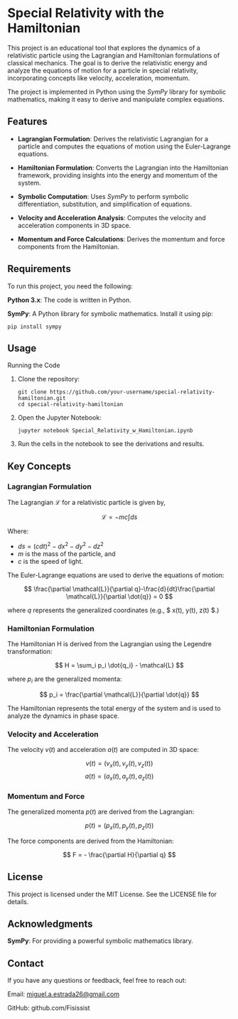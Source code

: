 # Special Relativity with the Hamiltonian

This project is an educational tool that explores the dynamics of a relativistic particle using the Lagrangian and Hamiltonian formulations of classical mechanics. The goal is to derive the relativistic energy and analyze the equations of motion for a particle in special relativity, incorporating concepts like velocity, acceleration, momentum.

The project is implemented in Python using the _SymPy_ library for symbolic mathematics, making it easy to derive and manipulate complex equations.

## Features

- **Lagrangian Formulation**: Derives the relativistic Lagrangian for a particle and computes the equations of motion using the Euler-Lagrange equations.

- **Hamiltonian Formulation**: Converts the Lagrangian into the Hamiltonian framework, providing insights into the energy and momentum of the system.

- **Symbolic Computation**: Uses _SymPy_ to perform symbolic differentiation, substitution, and simplification of equations.

- **Velocity and Acceleration Analysis**: Computes the velocity and acceleration components in 3D space.

- **Momentum and Force Calculations**: Derives the momentum and force components from the Hamiltonian.

## Requirements

To run this project, you need the following:

**Python 3.x**: The code is written in Python.

**SymPy**: A Python library for symbolic mathematics. Install it using pip:

    pip install sympy 

## Usage
Running the Code

1. Clone the repository:

       git clone https://github.com/your-username/special-relativity-hamiltonian.git
       cd special-relativity-hamiltonian

2. Open the Jupyter Notebook:

       jupyter notebook Special_Relativity_w_Hamiltonian.ipynb

3. Run the cells in the notebook to see the derivations and results.


## Key Concepts

### Lagrangian Formulation

The Lagrangian $\mathcal{L}$ for a relativistic particle is given by,

$$\mathcal{L} = -mc\int ds$$

Where:
- $` ds = (cdt)^2 - dx^2 - dy^2 - dz^2`$
- $m$ is the mass of the particle, and
- $c$ is the speed of light.

The Euler-Lagrange equations are used to derive the equations of motion:

$$ \frac{\partial \mathcal{L}}{\partial q}-\frac{d}{dt}\frac{\partial \mathcal{L}}{\partial \dot{q}} = 0 $$

where $q$ represents the generalized coordinates (e.g., $ x(t), y(t), z(t) $.)

### Hamiltonian Formulation

The Hamiltonian H is derived from the Lagrangian using the Legendre transformation:

$$ H = \sum_i p_i \dot{q_i} - \mathcal{L} $$

where $p_i$ are the generalized momenta:

$$ p_i = \frac{\partial \mathcal{L}}{\partial \dot{q}} $$

The Hamiltonian represents the total energy of the system and is used to analyze the dynamics in phase space.

### Velocity and Acceleration

The velocity $v(t)$ and acceleration $a(t)$ are computed in 3D space:

$$ v(t) = (v_x(t), v_y(t), v_z(t)) $$
$$ a(t) = (a_x(t), a_y(t), a_z(t)) $$

### Momentum and Force

The generalized momenta $p(t)$ are derived from the Lagrangian:

$$ p(t) = (p_x(t), p_y(t), p_z(t)) $$

The force components are derived from the Hamiltonian:

$$ F = - \frac{\partial H}{\partial q} $$

## License

This project is licensed under the MIT License. See the LICENSE file for details.

## Acknowledgments

**SymPy**: For providing a powerful symbolic mathematics library.

## Contact

If you have any questions or feedback, feel free to reach out:

Email: miguel.a.estrada26@gmail.com

GitHub: github.com/Fisissist
